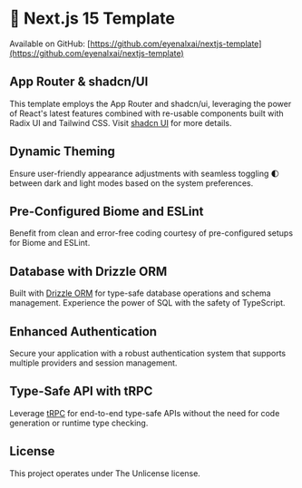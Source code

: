 # 🚀 Next.js 15 Template

Available on GitHub: [https://github.com/eyenalxai/nextjs-template](https://github.com/eyenalxai/nextjs-template)

## App Router & shadcn/UI

This template employs the App Router and shadcn/ui, leveraging the power of React's latest features combined with re-usable components built with Radix UI and Tailwind CSS. Visit [shadcn UI](https://ui.shadcn.com) for more details.

## Dynamic Theming

Ensure user-friendly appearance adjustments with seamless toggling 🌓 between dark and light modes based on the system preferences.

## Pre-Configured Biome and ESLint

Benefit from clean and error-free coding courtesy of pre-configured setups for Biome and ESLint.

## Database with Drizzle ORM

Built with [Drizzle ORM](https://orm.drizzle.team) for type-safe database operations and schema management. Experience the power of SQL with the safety of TypeScript.

## Enhanced Authentication

Secure your application with a robust authentication system that supports multiple providers and session management.

## Type-Safe API with tRPC

Leverage [tRPC](https://trpc.io) for end-to-end type-safe APIs without the need for code generation or runtime type checking.

## License

This project operates under The Unlicense license.